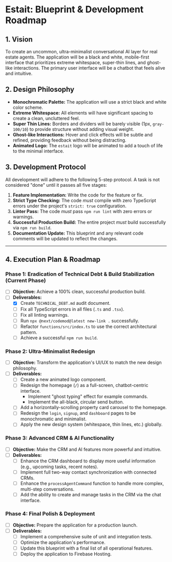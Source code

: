 # Estait: Blueprint & Development Roadmap

## 1. Vision

To create an uncommon, ultra-minimalist conversational AI layer for real estate agents. The application will be a black and white, mobile-first interface that prioritizes extreme whitespace, super-thin lines, and ghost-like interactions. The primary user interface will be a chatbot that feels alive and intuitive.

## 2. Design Philosophy

-   **Monochromatic Palette:** The application will use a strict black and white color scheme.
-   **Extreme Whitespace:** All elements will have significant spacing to create a clean, uncluttered feel.
-   **Super Thin Lines:** Borders and dividers will be barely visible (1px, `gray-100/10`) to provide structure without adding visual weight.
-   **Ghost-like Interactions:** Hover and click effects will be subtle and refined, providing feedback without being distracting.
-   **Animated Logo:** The `estait` logo will be animated to add a touch of life to the minimal interface.

## 3. Development Protocol

All development will adhere to the following 5-step protocol. A task is not considered "done" until it passes all five stages:

1.  **Feature Implementation:** Write the code for the feature or fix.
2.  **Strict Type Checking:** The code *must* compile with zero TypeScript errors under the project's `strict: true` configuration.
3.  **Linter Pass:** The code *must* pass `npm run lint` with zero errors or warnings.
4.  **Successful Production Build:** The entire project *must* build successfully via `npm run build`.
5.  **Documentation Update:** This blueprint and any relevant code comments will be updated to reflect the changes.

---

## 4. Execution Plan & Roadmap

### **Phase 1: Eradication of Technical Debt & Build Stabilization (Current Phase)**

-   [ ] **Objective:** Achieve a 100% clean, successful production build.
-   [ ] **Deliverables:**
    -   [x] Create `TECHNICAL_DEBT.md` audit document.
    -   [ ] Fix all TypeScript errors in all files (`.ts` and `.tsx`).
    -   [ ] Fix all linting warnings.
    -   [ ] Run `npx @next/codemod@latest new-link .` successfully.
    -   [ ] Refactor `functions/src/index.ts` to use the correct architectural pattern.
    -   [ ] Achieve a successful `npm run build`.

### **Phase 2: Ultra-Minimalist Redesign**

-   [ ] **Objective:** Transform the application's UI/UX to match the new design philosophy.
-   [ ] **Deliverables:**
    -   [ ] Create a new animated logo component.
    -   [ ] Redesign the homepage (`/`) as a full-screen, chatbot-centric interface.
        -   Implement "ghost typing" effect for example commands.
        -   Implement the all-black, circular send button.
    -   [ ] Add a horizontally-scrolling property card carousel to the homepage.
    -   [ ] Redesign the `login`, `signup`, and `dashboard` pages to be monochromatic and minimalist.
    -   [ ] Apply the new design system (whitespace, thin lines, etc.) globally.

### **Phase 3: Advanced CRM & AI Functionality**

-   [ ] **Objective:** Make the CRM and AI features more powerful and intuitive.
-   [ ] **Deliverables:**
    -   [ ] Enhance the CRM dashboard to display more useful information (e.g., upcoming tasks, recent notes).
    -   [ ] Implement full two-way contact synchronization with connected CRMs.
    -   [ ] Enhance the `processAgentCommand` function to handle more complex, multi-step conversations.
    -   [ ] Add the ability to create and manage tasks in the CRM via the chat interface.

### **Phase 4: Final Polish & Deployment**

-   [ ] **Objective:** Prepare the application for a production launch.
-   [ ] **Deliverables:**
    -   [ ] Implement a comprehensive suite of unit and integration tests.
    -   [ ] Optimize the application's performance.
    -   [ ] Update this blueprint with a final list of all operational features.
    -   [ ] Deploy the application to Firebase Hosting.
